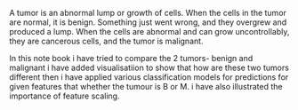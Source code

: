A tumor is an abnormal lump or growth of cells. When the cells in the tumor are normal, it is benign. Something just went wrong, and they overgrew and produced a lump. When the cells are abnormal and can grow uncontrollably, they are cancerous cells, and the tumor is malignant.

In this note book i have tried to compare the 2 tumors- benign and malignant i have added visualisatiion to show that how are these two tumors different then i have applied various classification models for predictions for given features that whether the tumour is B or M. i have also illustrated the importance of feature scaling.

